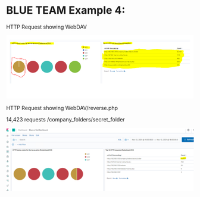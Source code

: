 # BLUE TEAM Example 4:

HTTP Request showing WebDAV

![pic](21.PNG) 

HTTP Request showing WebDAV/reverse.php 

14,423 requests /company_folders/secret_folder

![pic](14423.PNG )




